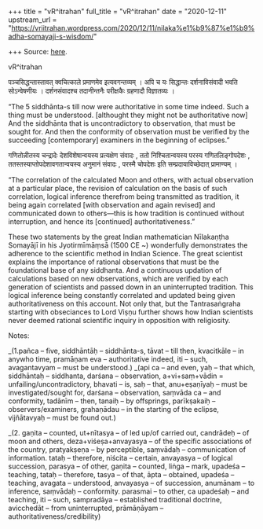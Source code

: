 +++
title = "vR^itrahan"
full_title = "vR^itrahan"
date = "2020-12-11"
upstream_url = "https://vriitrahan.wordpress.com/2020/12/11/nilaka%e1%b9%87%e1%b9%adha-somayaji-s-wisdom/"

+++
Source: [here](https://vriitrahan.wordpress.com/2020/12/11/nilaka%e1%b9%87%e1%b9%adha-somayaji-s-wisdom/).

vR^itrahan

पञ्चसिद्धन्तास्तावत् क्वचित्काले प्रमाणमेव इत्यवगन्तव्यम् । अपि च यः
सिद्धान्तः दर्शनाविसंवादी भवति सोऽन्वेषणीयः । दर्शनसंवादश्च तदानीन्तनैः
परीक्षकैः ग्रहणादौ विज्ञातव्यः ।

“The 5 siddhānta-s till now were authoritative in some time indeed. Such
a thing must be understood. \[althought they might not be authoritative
now\] And the siddhānta that is uncontradictory to observation, that
must be sought for. And then the conformity of observation must be
verified by the succeeding \[contemporary\] examiners in the beginning
of eclipses.”  
  
गणितोन्नीतस्य चन्द्रादेः देशविशेषान्वयस्य प्रत्यक्षेण संवादः , ततो
निश्चितान्वयस्य परस्य गणितलिङ्गोपदेशः , ततस्तस्याप्तोपदेशावगतान्वयस्य
अनुमानं संवादः , परस्मै चोपदेशः इति सम्प्रदायाविच्छेदात् प्रामाण्यम् ।  
  
“The correlation of the calculated Moon and others, with actual
observation at a particular place, the revision of calculation on the
basis of such correlation, logical inference therefrom being transmitted
as tradition, it being again correlated \[with observation and again
revised\] and communicated down to others—this is how tradition is
continued without interruption, and hence its \[continued\]
authoritativeness.”

These two statements by the great Indian mathematician Nīlakaṇṭha
Somayājī in his Jyotirmīmāṃsā (1500 CE \~) wonderfully demonstrates the
adherence to the scientific method in Indian Science. The great
scientist explains the importance of rational observations that must be
the foundational base of any siddhanta. And a continuous updation of
calculations based on new observations, which are verified by each
generation of scientists and passed down in an uninterrupted tradition.
This logical inference being constantly correlated and updated being
given authoritativeness on this account. Not only that, but the
Tantrasaṅgraha starting with obseciances to Lord Viṣṇu further shows how
Indian scientists never deemed rational scientific inquiry in opposition
with religiosity.

Notes:

_(1.pañca – five, siddhāntāḥ – siddhānta-s, tāvat – till then, kvacitkāle – in anywho time, pramāṇam eva – authoritative indeed, iti – such, avagantavyam – must be understood.)
_(api ca – and even, yaḥ – that which, siddhāntaḥ – siddhanta, darśana – observation, a+vi+saṃ+vādin = unfailing/uncontradictory, bhavati – is, saḥ – that, anu+eṣaṇīyaḥ – must be investigated/sought for, darśana – observation, saṃvāda ca – and conformity, tadānīm – then, tanaiḥ – by offsprings, parīkṣakaiḥ – observers/examiners, grahaṇādau – in the starting of the eclipse, vijñātavyaḥ – must be found out.)

_(2. gaṇita – counted, ut+nītasya – of led up/of carried out, candrādeḥ – of moon and others, deza+viśeṣa+anvayasya – of the specific associations of the country, pratyakṣeṇa – by perceptible, saṃvādaḥ – communication of information. tataḥ – therefore, niścita – certain, anvayasya – of logical succession, parasya – of other, gaṇita – counted, liṅga – mark, upadeśa – teaching, tataḥ – therefore, tasya – of that, āpta – obtained, upadeśa – teaching, avagata – understood, anvayasya – of succession, anumānam – to inference, saṃvādaḥ – conformity. parasmai – to other, ca upadeśaḥ – and teaching, iti – such, sampradāya – established traditional doctrine, avicchedāt – from uninterrupted, prāmāṇāyam – authoritativeness/credibility)

